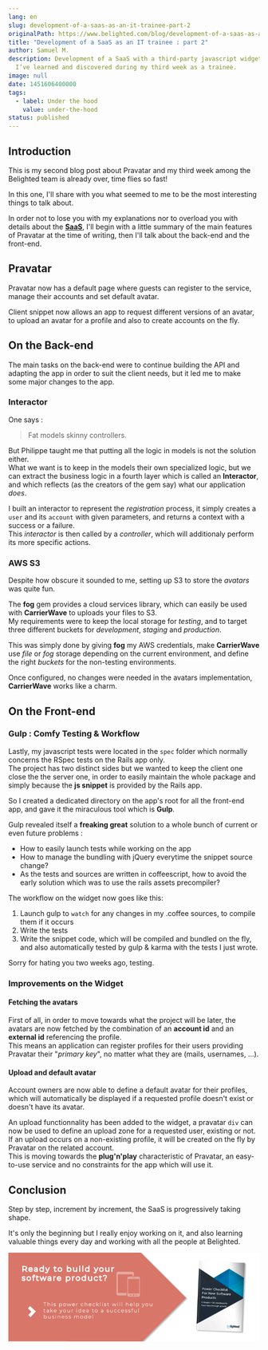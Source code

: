 ```yaml
---
lang: en
slug: development-of-a-saas-as-an-it-trainee-part-2
originalPath: https://www.belighted.com/blog/development-of-a-saas-as-an-it-trainee-part-2
title: "Development of a SaaS as an IT trainee : part 2"
author: Samuel M.
description: Development of a SaaS with a third-party javascript widget, what
  I’ve learned and discovered during my third week as a trainee.
image: null
date: 1451606400000
tags:
  - label: Under the hood
    value: under-the-hood
status: published
---
```

Introduction
------------

This is my second blog post about Pravatar and my third week among the Belighted team is already over, time flies so fast!

In this one, I'll share with you what seemed to me to be the most interesting things to talk about.

In order not to lose you with my explanations nor to overload you with details about the **[SaaS](/saas-guide-to-software-as-service)**, I'll begin with a little summary of the main features of Pravatar at the time of writing, then I'll talk about the back-end and the front-end.

Pravatar
--------

Pravatar now has a default page where guests can register to the service, manage their accounts and set default avatar.

Client snippet now allows an app to request different versions of an avatar, to upload an avatar for a profile and also to create accounts on the fly.

On the Back-end
---------------

The main tasks on the back-end were to continue building the API and adapting the app in order to suit the client needs, but it led me to make some major changes to the app.

### Interactor

One says :

> Fat models skinny controllers.

But Philippe taught me that putting all the logic in models is not the solution either.  
What we want is to keep in the models their own specialized logic, but we can extract the business logic in a fourth layer which is called an **Interactor**, and which reflects (as the creators of the gem say) what our application _does_.

I built an interactor to represent the _registration_ process, it simply creates a `user` and its `account` with given parameters, and returns a context with a success or a failure.  
This _interactor_ is then called by a _controller_, which will additionaly perform its more specific actions.

### AWS S3

Despite how obscure it sounded to me, setting up S3 to store the _avatars_ was quite fun.

The **fog** gem provides a cloud services library, which can easily be used with **CarrierWave** to uploads your files to S3.  
My requirements were to keep the local storage for _testing_, and to target three different buckets for _development_, _staging_ and _production_.

This was simply done by giving **fog** my AWS credentials, make **CarrierWave** use _file_ or _fog_ storage depending on the current environment, and define the right _buckets_ for the non-testing environments.

Once configured, no changes were needed in the avatars implementation, **CarrierWave** works like a charm.

On the Front-end
----------------

### Gulp : Comfy Testing & Workflow

Lastly, my javascript tests were located in the `spec` folder which normally concerns the RSpec tests on the Rails app only.  
The project has two distinct sides but we wanted to keep the client one close the the server one, in order to easily maintain the whole package and simply because the **js snippet** is provided by the Rails app.

So I created a dedicated directory on the app's root for all the front-end app, and gave it the miraculous tool which is **Gulp**.

Gulp revealed itself a **freaking great** solution to a whole bunch of current or even future problems :

*   How to easily launch tests while working on the app
*   How to manage the bundling with jQuery everytime the snippet source change?
*   As the tests and sources are written in coffeescript, how to avoid the early solution which was to use the rails assets precompiler?

The workflow on the widget now goes like this:

1.  Launch gulp to `watch` for any changes in my .coffee sources, to compile them if it occurs
2.  Write the tests
3.  Write the snippet code, which will be compiled and bundled on the fly, and also automatically tested by gulp & karma with the tests I just wrote.

Sorry for hating you two weeks ago, testing.

### Improvements on the Widget

#### Fetching the avatars

First of all, in order to move towards what the project will be later, the avatars are now fetched by the combination of an **account id** and an **external id** referencing the profile.  
This means an application can register profiles for their users providing Pravatar their "_primary key_", no matter what they are (mails, usernames, ...).

#### Upload and default avatar

Account owners are now able to define a default avatar for their profiles, which will automatically be displayed if a requested profile doesn't exist or doesn't have its avatar.

An upload functionnality has been added to the widget, a pravatar `div` can now be used to define an upload zone for a requested user, existing or not.  
If an upload occurs on a non-existing profile, it will be created on the fly by Pravatar on the related account.  
This is moving towards the **plug'n'play** characteristic of Pravatar, an easy-to-use service and no constraints for the app which will use it.

Conclusion
----------

Step by step, increment by increment, the SaaS is progressively taking shape.

It's only the beginning but I really enjoy working on it, and also learning valuable things every day and working with all the people at Belighted.  
  
[![New Call-to-action](/content/images/legacy/UPTtKvQU_5rjKfQJ1Qjwk.png)](https://cta-redirect.hubspot.com/cta/redirect/1684659/fb3606cc-cc1b-47d0-ae85-2c9f69837fe2)